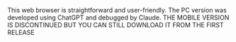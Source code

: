 This web browser is straightforward and user-friendly. The PC version was developed using ChatGPT and debugged by Claude.
THE MOBILE VERSION IS DISCONTINUED BUT YOU CAN STILL DOWNLOAD IT FROM THE FIRST RELEASE
